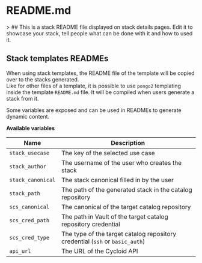 # README.md

&gt; ## This is a stack README file displayed on stack details pages. Edit it to showcase your stack, tell people what can be done with it and how to used it.

## Stack templates READMEs

When using stack templates, the README file of the template will be copied over to the stacks generated.  
Like for other files of a template, it is possible to use `pongo2` templating inside the template `README.md` file. It will be compiled when users generate a stack from it.

Some variables are exposed and can be used in READMEs to generate dynamic content.

**Available variables**

| Name | Description |
|--|--|
| `stack_usecase` | The key of the selected use case |
| `stack_author` | The username of the user who creates the stack |
| `stack_canonical` | The stack canonical filled in by the user |
| `stack_path` | The path of the generated stack in the catalog repository |
| `scs_canonical` | The canonical of the target catalog repository |
| `scs_cred_path` | The path in Vault of the target catalog repository credential |
| `scs_cred_type` | The type of the target catalog repository credential (`ssh` or `basic_auth`) |
| `api_url` | The URL of the Cycloid API |
